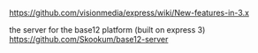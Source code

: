 https://github.com/visionmedia/express/wiki/New-features-in-3.x

the server for the base12 platform (built on express 3)
https://github.com/Skookum/base12-server

